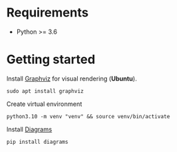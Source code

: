 
# Requirements
 - Python >= 3.6


# Getting started


Install [Graphviz](https://www.graphviz.org/) for visual rendering (**Ubuntu**).
```console
sudo apt install graphviz
```

Create virtual environment
```console
python3.10 -m venv "venv" && source venv/bin/activate
```

Install [Diagrams](https://diagrams.mingrammer.com/docs/getting-started/installation)
```console
pip install diagrams
```





